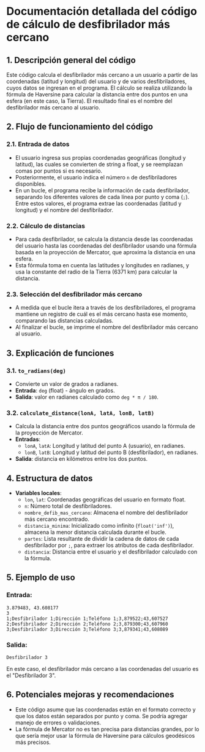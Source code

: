 
# Documentación detallada del código de cálculo de desfibrilador más cercano

## 1. Descripción general del código

Este código calcula el desfibrilador más cercano a un usuario a partir de las coordenadas (latitud y longitud) del usuario y de varios desfibriladores, cuyos datos se ingresan en el programa. El cálculo se realiza utilizando la fórmula de Haversine para calcular la distancia entre dos puntos en una esfera (en este caso, la Tierra). El resultado final es el nombre del desfibrilador más cercano al usuario.

## 2. Flujo de funcionamiento del código

### 2.1. Entrada de datos
- El usuario ingresa sus propias coordenadas geográficas (longitud y latitud), las cuales se convierten de string a float, y se reemplazan comas por puntos si es necesario.
- Posteriormente, el usuario indica el número `n` de desfibriladores disponibles.
- En un bucle, el programa recibe la información de cada desfibrilador, separando los diferentes valores de cada línea por punto y coma (`;`). Entre estos valores, el programa extrae las coordenadas (latitud y longitud) y el nombre del desfibrilador.

### 2.2. Cálculo de distancias
- Para cada desfibrilador, se calcula la distancia desde las coordenadas del usuario hasta las coordenadas del desfibrilador usando una fórmula basada en la proyección de Mercator, que aproxima la distancia en una esfera.
- Esta fórmula toma en cuenta las latitudes y longitudes en radianes, y usa la constante del radio de la Tierra (6371 km) para calcular la distancia.

### 2.3. Selección del desfibrilador más cercano
- A medida que el bucle itera a través de los desfibriladores, el programa mantiene un registro de cuál es el más cercano hasta ese momento, comparando las distancias calculadas.
- Al finalizar el bucle, se imprime el nombre del desfibrilador más cercano al usuario.

## 3. Explicación de funciones

### 3.1. `to_radians(deg)`
- Convierte un valor de grados a radianes.
- **Entrada**: `deg` (float) - ángulo en grados.
- **Salida**: valor en radianes calculado como `deg * π / 180`.

### 3.2. `calculate_distance(lonA, latA, lonB, latB)`
- Calcula la distancia entre dos puntos geográficos usando la fórmula de la proyección de Mercator.
- **Entradas**:
  - `lonA`, `latA`: Longitud y latitud del punto A (usuario), en radianes.
  - `lonB`, `latB`: Longitud y latitud del punto B (desfibrilador), en radianes.
- **Salida**: distancia en kilómetros entre los dos puntos.

## 4. Estructura de datos

- **Variables locales**:
  - `lon`, `lat`: Coordenadas geográficas del usuario en formato float.
  - `n`: Número total de desfibriladores.
  - `nombre_defib_mas_cercano`: Almacena el nombre del desfibrilador más cercano encontrado.
  - `distancia_minima`: Inicializado como infinito (`float('inf')`), almacena la menor distancia calculada durante el bucle.
  - `partes`: Lista resultante de dividir la cadena de datos de cada desfibrilador por `;`, para extraer los atributos de cada desfibrilador.
  - `distancia`: Distancia entre el usuario y el desfibrilador calculado con la fórmula.

## 5. Ejemplo de uso

### Entrada:
```
3.879483, 43.608177
3
1;Desfibrilador 1;Dirección 1;Teléfono 1;3,879522;43,607527
2;Desfibrilador 2;Dirección 2;Teléfono 2;3,879300;43,607960
3;Desfibrilador 3;Dirección 3;Teléfono 3;3,879341;43,608089
```

### Salida:
```
Desfibrilador 3
```

En este caso, el desfibrilador más cercano a las coordenadas del usuario es el "Desfibrilador 3".

## 6. Potenciales mejoras y recomendaciones
- Este código asume que las coordenadas están en el formato correcto y que los datos están separados por punto y coma. Se podría agregar manejo de errores o validaciones.
- La fórmula de Mercator no es tan precisa para distancias grandes, por lo que sería mejor usar la fórmula de Haversine para cálculos geodésicos más precisos.
